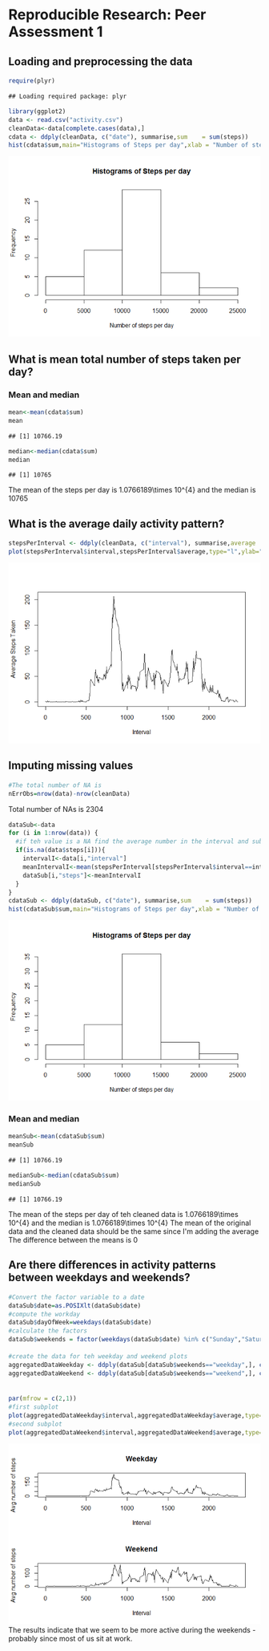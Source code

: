 # Reproducible Research: Peer Assessment 1


## Loading and preprocessing the data


```r
require(plyr)
```

```
## Loading required package: plyr
```

```r
library(ggplot2)
data <- read.csv("activity.csv")
cleanData<-data[complete.cases(data),]
cdata <- ddply(cleanData, c("date"), summarise,sum    = sum(steps))
hist(cdata$sum,main="Histograms of Steps per day",xlab = "Number of steps per day")
```

![](PA1_template_files/figure-html/unnamed-chunk-1-1.png) 

## What is mean total number of steps taken per day?

### Mean and median

```r
mean<-mean(cdata$sum)
mean
```

```
## [1] 10766.19
```

```r
median<-median(cdata$sum)
median
```

```
## [1] 10765
```

The mean of the steps per day is 1.0766189\times 10^{4} and the median is 10765


## What is the average daily activity pattern?

```r
stepsPerInterval <- ddply(cleanData, c("interval"), summarise,average    = mean(steps))
plot(stepsPerInterval$interval,stepsPerInterval$average,type="l",ylab="Average Steps Taken",xlab="Interval")
```

![](PA1_template_files/figure-html/unnamed-chunk-3-1.png) 

## Imputing missing values


```r
#The total number of NA is 
nErrObs=nrow(data)-nrow(cleanData)
```
Total number of NAs is 2304



```r
dataSub<-data
for (i in 1:nrow(data)) {
  #if teh value is a NA find the average number in the interval and substitute it
  if(is.na(data$steps[i])){
    intervalI<-data[i,"interval"]
    meanIntervalI<-mean(stepsPerInterval[stepsPerInterval$interval==intervalI,"average"])
    dataSub[i,"steps"]<-meanIntervalI
  }
}
cdataSub <- ddply(dataSub, c("date"), summarise,sum    = sum(steps))
hist(cdataSub$sum,main="Histograms of Steps per day",xlab = "Number of steps per day")
```

![](PA1_template_files/figure-html/unnamed-chunk-5-1.png) 

### Mean and median

```r
meanSub<-mean(cdataSub$sum)
meanSub
```

```
## [1] 10766.19
```

```r
medianSub<-median(cdataSub$sum)
medianSub
```

```
## [1] 10766.19
```

The mean of the steps per day of teh cleaned data is 1.0766189\times 10^{4} and the median is 1.0766189\times 10^{4}
The mean of the original data and the cleaned data should be the same since I'm adding the average
The difference between the means is 0  

## Are there differences in activity patterns between weekdays and weekends?


```r
#Convert the factor variable to a date
dataSub$date=as.POSIXlt(dataSub$date)
#compute the workday
dataSub$dayOfWeek=weekdays(dataSub$date)
#calculate the factors
dataSub$weekends = factor(weekdays(dataSub$date) %in% c("Sunday","Saturday"), labels = c("weekday","weekend"))

#create the data for teh weekday and weekend plots
aggregatedDataWeekday <- ddply(dataSub[dataSub$weekends=="weekday",], c("interval"), summarise,average    = mean(steps))
aggregatedDataWeekend <- ddply(dataSub[dataSub$weekends=="weekend",], c("interval"), summarise,average    = mean(steps))


par(mfrow = c(2,1))
#first subplot
plot(aggregatedDataWeekday$interval,aggregatedDataWeekday$average,type="l",main="Weekday",ylab="Avg number of steps",xlab="Interval")
#second subplot
plot(aggregatedDataWeekend$interval,aggregatedDataWeekend$average,type="l",main="Weekend",ylab="Avg number of steps",xlab="Interval")
```

![](PA1_template_files/figure-html/unnamed-chunk-7-1.png) 
The results indicate that we seem to be more active during the weekends  - probably since most of us sit at work. 



